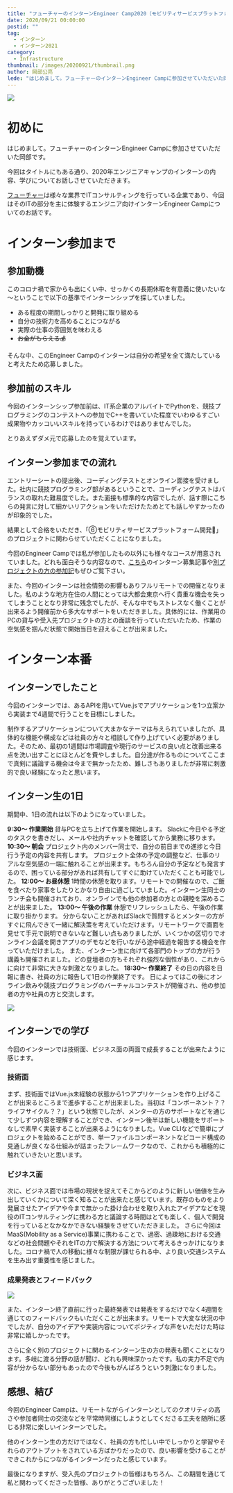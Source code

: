 ```yaml
---
title: "フューチャーのインターンEngineer Camp2020（モビリティサービスプラットフォーム）に参加した話"
date: 2020/09/21 00:00:00
postid: ""
tag:
  - インターン
  - インターン2021
category:
  - Infrastructure
thumbnail: /images/20200921/thumbnail.png
author: 岡部公亮
lede: "はじめまして。フューチャーのインターンEngineer Campに参加させていただいた岡部です。今回はタイトルにもある通り、2020年エンジニアキャンプのインターンの内容、学びについてお話しさせていただきます。"
---
```


<img src="/images/20200921/図2.png" loading="lazy">


# 初めに

はじめまして。フューチャーのインターンEngineer Campに参加させていただいた岡部です。

今回はタイトルにもある通り、2020年エンジニアキャンプのインターンの内容、学びについてお話しさせていただきます。

[フューチャー](https://www.future.co.jp/)は様々な業界でITコンサルティングを行っている企業であり、今回はそのITの部分を主に体験するエンジニア向けインターンEngineer Campについてのお話です。

# インターン参加まで

## 参加動機
このコロナ禍で家からも出にくい中、せっかくの長期休暇を有意義に使いたいな～ということで以下の基準でインターンシップを探していました。

- ある程度の期間しっかりと開発に取り組める
- 自分の技術力を高めることにつながる
- 実際の仕事の雰囲気を味わえる
- ~~お金がもらえる💰~~

そんな中、このEngineer Campのインターンは自分の希望を全て満たしていると考えたため応募しました。

## 参加前のスキル
今回のインターンシップ参加前は、IT系企業のアルバイトでPythonを、競技プログラミングのコンテストへの参加でC++を書いていた程度でいわゆるすごい成果物やカッコいいスキルを持っているわけではありませんでした。

とりあえずダメ元で応募したのを覚えています。

## インターン参加までの流れ
エントリーシートの提出後、コーディングテストとオンライン面接を受けました。社内に競技プログラミング部があるということで、コーディングテストはバランスの取れた難易度でした。また面接も標準的な内容でしたが、話す際にこちらの発言に対して細かいリアクションをいただけたためとても話しやすかったのが印象的でした。

結果として合格をいただき、「⑥モビリティサービスプラットフォーム開発🚗」のプロジェクトに関わらせていただくことになりました。

今回のEngineer Campでは私が参加したもの以外にも様々なコースが用意されていました。どれも面白そうな内容なので、[こちら](/articles/20200606/)のインターン募集記事や[別プロジェクトの方の参加記](/articles/20200913/)もぜひご覧下さい。

また、今回のインターンは社会情勢の影響もありフルリモートでの開催となりました。私のような地方在住の人間にとっては大都会東京へ行く貴重な機会を失ってしまうこととなり非常に残念でしたが、そんな中でもストレスなく働くことが出来るよう開催前から多大なサポートをいただきました。具体的には、作業用のPCの貸与や受入先プロジェクトの方との面談を行っていただいたため、作業の空気感を掴んだ状態で開始当日を迎えることが出来ました。

# インターン本番
## インターンでしたこと
今回のインターンでは、あるAPIを用いてVue.jsでアプリケーションを1つ立案から実装まで4週間で行うことを目標にしました。

制作するアプリケーションについて大まかなテーマは与えられていましたが、具体的な機能や構成などは社員の方々と相談して作り上げていく必要がありました。そのため、最初の1週間は市場調査や現行のサービスの良い点と改善出来る点を洗い出すことにほとんどを費やしました。自分達が作るものについてここまで真剣に議論する機会は今まで無かったため、難しさもありましたが非常に刺激的で良い経験になったと思います。

## インターン生の1日
期間中、1日の流れは以下のようになっていました。

**9:30～ 作業開始**
貸与PCを立ち上げて作業を開始します。
Slackに今日やる予定のタスクを書きだし、メールや社内チャットを確認してから業務に移ります。
**10:30～ 朝会**
プロジェクト内のメンバー同士で、自分の前日までの進捗と今日行う予定の内容を共有します。
プロジェクト全体の予定の調整など、仕事のリアルな空気感の一端に触れることが出来ます。もちろん自分の予定なども発言するので、困っている部分があれば共有してすぐに助けていただくことも可能でした。
**12:00～ お昼休憩**
1時間の休憩を取ります。リモートでの開催なので、ご飯を食べたり家事をしたりとかなり自由に過ごしていました。インターン生同士のランチ会も開催されており、オンラインでも他の参加者の方との親睦を深めることが出来ました。
**13:00～ 午後の作業**
休憩でリフレッシュしたら、午後の作業に取り掛かります。
分からないことがあればSlackで質問するとメンターの方がすぐに飛んできて一緒に解決策を考えていただけます。リモートワークで画面を見せて手元で説明できないなど難しい点もありましたが、いくつかの区切りでオンライン会議を開きアプリのデモなどを行いながら途中経過を報告する機会を作っていただけました。
また、インターン生に向けて各部門のトップの方が行う講義も開催されました。どの登壇者の方もそれぞれ強烈な個性があり、これからに向けて非常に大きな刺激となりました。
**18:30～ 作業終了**
その日の内容を日報に書き、社員の方に報告して1日の作業終了です。
日によってはこの後にオンライン飲みや競技プログラミングのバーチャルコンテストが開催され、他の参加者の方や社員の方と交流します。

<img src="/images/20200921/vc.jpg" loading="lazy">

## インターンでの学び
今回のインターンでは技術面、ビジネス面の両面で成長することが出来たように感じます。

### 技術面

まず、技術面ではVue.js未経験の状態から1つアプリケーションを作り上げることが出来るところまで進歩することが出来ました。当初は「コンポーネント？？ライフサイクル？？」という状態でしたが、メンターの方のサポートなどを通じて少しずつ内容を理解することができ、インターン後半は新しい機能をサポートなしで素早く実装することが出来るようになりました。Vue CLIなどで簡単にプロジェクトを始めることができ、単一ファイルコンポーネントなどコード構成の見通しが良くなる仕組みが詰まったフレームワークなので、これからも積極的に触れていきたいと思います。

### ビジネス面

次に、ビジネス面では市場の現状を捉えてそこからどのように新しい価値を生み出していくかについて深く知ることが出来たと感じています。既存のものをより発展させたアイデアや今まで無かった掛け合わせを取り入れたアイデアなどを現役のITコンサルティングに携わる方と議論する時間はとても楽しく、個人で開発を行っているとなかなかできない経験をさせていただきました。
さらに今回はMaaS(Mobility as a Service)事業に携わることで、過密、過疎地における交通などの社会問題やそれをITの力で解決する方法について考えるきっかけになりました。コロナ禍で人の移動に様々な制限が課せられる中、より良い交通システムを生み出す重要性を感じました。

### 成果発表とフィードバック

<img src="/images/20200921/成果発表.png" loading="lazy">


また、インターン終了直前に行った最終発表では発表をするだけでなく4週間を通じてのフィードバックもいただくことが出来ます。リモートで大変な状況の中でしたが、自分のアイデアや実装内容についてポジティブな声をいただけた時は非常に嬉しかったです。

さらに全く別のプロジェクトに関わるインターン生の方の発表も聞くことになります。多岐に渡る分野の話が聞け、どれも興味深かったです。私の実力不足で内容が分からない部分もあったので今後もがんばろうという刺激になりました。

## 感想、結び

今回のEngineer Campは、リモートながらインターンとしてのクオリティの高さや参加者同士の交流などを平常時同様にしようとしてくださる工夫を随所に感じる非常に楽しいインターンでした。

他のインターン生の方だけではなく、社員の方も忙しい中でしっかりと学習やそれらのアウトプットをされている方ばかりだったので、良い影響を受けることができこれからにつながるインターンだったと感じています。

最後になりますが、受入先のプロジェクトの皆様はもちろん、この期間を通じて私と関わってくださった皆様、ありがとうございました！
